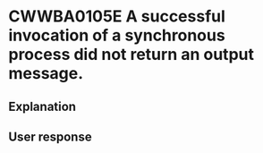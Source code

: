 # CWWBA0105E A successful invocation of a synchronous process did not return an output message.

## Explanation

## User response